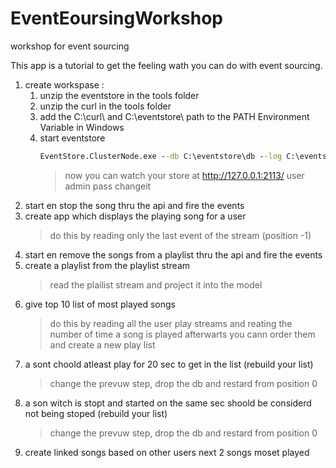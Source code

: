 # EventEoursingWorkshop
workshop for event sourcing

This app is a tutorial to get the feeling wath you can do with event sourcing.


1. create workspase :
    1. unzip the eventstore in the tools folder
    2. unzip the curl in the tools folder
    3. add the C:\curl\ and C:\eventstore\ path to the PATH Environment Variable in Windows
    4. start eventstore
        ```cmd
        EventStore.ClusterNode.exe --db C:\eventstore\db --log C:\eventstore\logs
        ``` 
        > now you can watch your store at http://127.0.0.1:2113/
        > user admin pass changeit
2. start en stop the song thru the api and fire the events
3. create app which displays the playing song for a user
    > do this by reading only the last event of the stream (position -1)
4. start en remove the songs from a playlist thru the api and fire the events
5. create a playlist from the playlist stream
    > read the plailist stream and project it into the model
6. give top 10 list of most played songs
    > do this by reading all the user play streams and reating the number of time a song is played
    > afterwarts you cann order them and create a new play list
7. a sont choold atleast play for 20 sec to get in the list (rebuild your list)
    > change the prevuw step, drop the db and restard from position 0
8. a son witch is stopt and started on the same sec shoold be considerd not being stoped (rebuild your list)
    > change the prevuw step, drop the db and restard from position 0
9. create linked songs based on other users next 2 songs moset played
